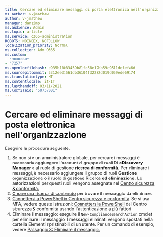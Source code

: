 ```yaml
---
title: Cercare ed eliminare messaggi di posta elettronica nell'organizzazione
ms.author: v-jmathew
author: v-jmathew
manager: dansimp
ms.audience: Admin
ms.topic: article
ms.service: o365-administration
ROBOTS: NOINDEX, NOFOLLOW
localization_priority: Normal
ms.collection: Adm_O365
ms.custom:
- "9000260"
- "7257"
ms.openlocfilehash: e935b10083459b81fc58e12bb59c9511defefa6d
ms.sourcegitcommit: 6312ee31561db36104f32282d019d069ede69174
ms.translationtype: MT
ms.contentlocale: it-IT
ms.lasthandoff: 03/11/2021
ms.locfileid: "50737001"
---
```

# <a name="search-for-and-delete-email-messages-in-your-organization"></a>Cercare ed eliminare messaggi di posta elettronica nell'organizzazione

Eseguire la procedura seguente:

1. Se non si è un amministratore globale, per cercare i messaggi è necessario aggiungere l'account al gruppo di ruoli Di **eDiscovery Manager** o al ruolo di gestione **ricerca di conformità**. Per eliminare i messaggi, è necessario aggiungere il gruppo di ruoli **Gestione** organizzazione o il ruolo di gestione Ricerca **ed eliminazione.** Le autorizzazioni per questi ruoli vengono assegnate nel [Centro sicurezza & conformità.](https://protection.office.com)
2. [Creare una ricerca di contenuto](https://docs.microsoft.com/office365/securitycompliance/content-search) per trovare il messaggio da eliminare.
3. [Connettersi a PowerShell in Centro sicurezza e conformità](https://docs.microsoft.com/powershell/exchange/office-365-scc/connect-to-scc-powershell/connect-to-scc-powershell). Se si usa MFA, vedere queste istruzioni: [Connettersi a PowerShell](https://docs.microsoft.com/powershell/exchange/office-365-scc/connect-to-scc-powershell/mfa-connect-to-scc-powershell) del Centro sicurezza & conformità usando l'autenticazione a più fattori
4. Eliminare il messaggio: eseguire il `New-ComplianceSearchAction` cmdlet per eliminare il messaggio. I messaggi eliminati vengono spostati nella cartella Elementi ripristinabili di un utente. Per un comando di esempio, vedere [Passaggio 3: Eliminare il messaggio.](https://docs.microsoft.com/office365/securitycompliance/search-for-and-delete-messages-in-your-organization)
